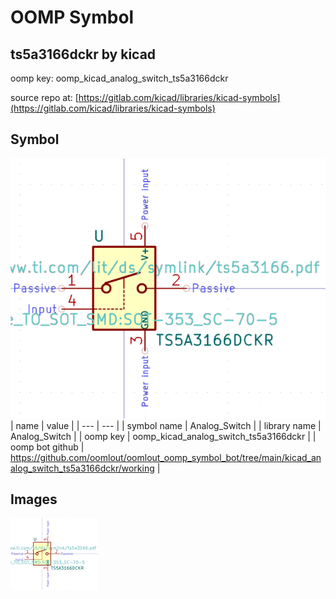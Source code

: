 # OOMP Symbol  
## ts5a3166dckr  by kicad  
  
oomp key: oomp_kicad_analog_switch_ts5a3166dckr  
  
source repo at: [https://gitlab.com/kicad/libraries/kicad-symbols](https://gitlab.com/kicad/libraries/kicad-symbols)  
## Symbol  
  
[![working.png](working_600.png)](working.png)  
| name | value | 
| --- | --- | 
| symbol name | Analog_Switch | 
| library name | Analog_Switch | 
| oomp key | oomp_kicad_analog_switch_ts5a3166dckr | 
| oomp bot github | https://github.com/oomlout/oomlout_oomp_symbol_bot/tree/main/kicad_analog_switch_ts5a3166dckr/working | 
## Images  
  
[![working.png](working_140.png)](working.png)  
